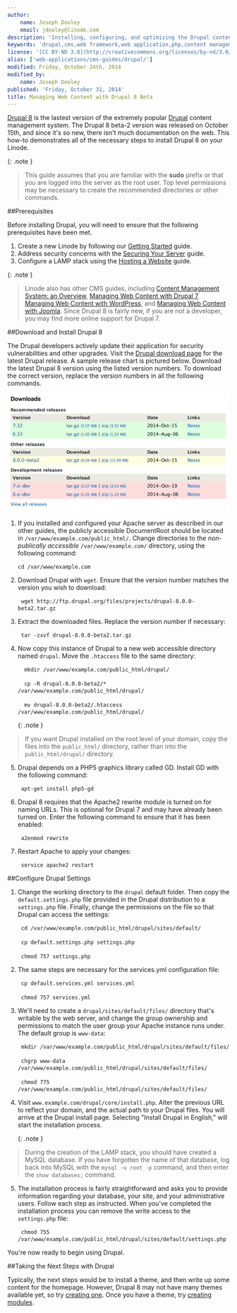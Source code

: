 ```yaml
---
author:
    name: Joseph Dooley
    email: jdooley@linode.com
description: 'Installing, configuring, and optimizing the Drupal content management framework on your Linode.'
keywords: 'drupal,cms,web framework,web application,php,content management system,content management framwork'
license: '[CC BY-ND 3.0](http://creativecommons.org/licenses/by-nd/3.0/us/)'
alias: ['web-applications/cms-guides/drupal/']
modified: Friday, October 24th, 2014
modified_by:
    name: Joseph Dooley
published: 'Friday, October 31, 2014'
title: Managing Web Content with Drupal 8 Beta
---
```


[Drupal 8](https://www.drupal.org/drupal-8.0) is the lastest version of the extremely popular [Drupal](https://www.drupal.org/) content management system. The Drupal 8 beta-2 version was released on October 15th, and since it's so new, there isn't much documentation on the web. This how-to demonstrates all of the necessary steps to install Drupal 8 on your Linode.

{: .note }
>
>This guide assumes that you are familiar with the __sudo__ prefix or that you are logged into the server as the root user. Top level permissions may be necessary to create the recommended directories or other commands.


##Prerequisites

Before installing Drupal, you will need to ensure that the following prerequisites have been met.

1. Create a new Linode by following our [Getting Started](/docs/getting-started/) guide.
2. Address security concerns with the [Securing Your Server](/docs/securing-your-server) guide.
3. Configure a LAMP stack using the [Hosting a Website](/docs/websites/hosting-a-website) guide.

{: .note }
>Linode also has other CMS guides, including [Content Management System: an Overview](/docs/websites/cms/cms-overview), [Managing Web Content with Drupal 7](/docs/websites/cms/managing-web-content-with-drupal-7), [Managing Web Content with WordPress](/docs/websites/cms/manage-web-content-with-wordpress), and [Managing Web Content with Joomla](/docs/websites/cms/manage-web-content-with-joomla). Since Drupal 8 is fairly new, if you are not a developer, you may find more online support for Drupal 7.


##Download and Install Drupal 8

The Drupal developers actively update their application for security vulnerabilities and other upgrades. Visit the [Drupal download page](http://drupal.org/project/drupal) for the latest Drupal release. A sample release chart is pictured below. Download the latest Drupal 8 version using the listed version numbers. To download the correct version, replace the version numbers in all the following commands.

[![Drupal Download Versions.](/docs/assets/drupal-downloads.png)](/docs/assets/drupal-downloads.png)

1. If you installed and configured your Apache server as described in our other guides, the publicly accessible DocumentRoot should be located in `/var/www/example.com/public_html/`. Change directories to the *non-publically accessible* `/var/www/example.com/` directory, using the following command:

       cd /var/www/example.com

2. Download Drupal with `wget`. Ensure that the version number matches the version you wish to download:

        wget http://ftp.drupal.org/files/projects/drupal-8.0.0-beta2.tar.gz

3. Extract the downloaded files. Replace the version number if necessary:

        tar -zxvf drupal-8.0.0-beta2.tar.gz

4. Now copy this instance of Drupal to a new web accessible directory named `drupal`. Move the `.htaccess` file to the same directory:

         mkdir /var/www/example.com/public_html/drupal/

         cp -R drupal-8.0.0-beta2/* /var/www/example.com/public_html/drupal/

         mv drupal-8.0.0-beta2/.htaccess /var/www/example.com/public_html/drupal/

     {: .note }
>
>If you want Drupal installed on the root level of your domain, copy the files into the `public_html/` directory, rather than into the `public_html/drupal/` directory.

5. Drupal depends on a PHP5 graphics library called GD. Install GD with the following command:

        apt-get install php5-gd

6. Drupal 8 requires that the Apache2 rewrite module is turned on for naming URLs. This is optional for Drupal 7 and may have already been turned on. Enter the following command to ensure that it has been enabled:

        a2enmod rewrite

7. Restart Apache to apply your changes:

        service apache2 restart


##Configure Drupal Settings

1. Change the working directory to the `drupal` default folder. Then copy the `default.settings.php` file provided in the Drupal distribution to a `settings.php` file. Finally, change the permissions on the file so that Drupal can access the settings:

        cd /var/www/example.com/public_html/drupal/sites/default/

        cp default.settings.php settings.php

        chmod 757 settings.php

2. The same steps are necessary for the services.yml configuration file:

        cp default.services.yml services.yml

        chmod 757 services.yml

3. We'll need to create a `drupal/sites/default/files/` directory that's writable by the web server, and change the group ownership and permissions to match the user group your Apache instance runs under. The default group is `www-data`:

        mkdir /var/www/example.com/public_html/drupal/sites/default/files/

        chgrp www-data /var/www/example.com/public_html/drupal/sites/default/files/

        chmod 775 /var/www/example.com/public_html/drupal/sites/default/files/

4. Visit `www.example.com/drupal/core/install.php`. Alter the previous URL to reflect your domain, and the actual path to your Drupal files. You will arrive at the Drupal install page. Selecting "Install Drupal in English," will start the installation process.

    {: .note }
>
> During the creation of the LAMP stack, you should have created a MySQL database. If you have forgotten the name of that database, log back into MySQL with the `mysql -u root -p` command, and then enter the `show databases;` command.

5. The installation process is fairly straightforward and asks you to provide information regarding your database, your site, and your administrative users. Follow each step as instructed. When you've completed the installation process you can remove the write access to the `settings.php` file:

        chmod 755 /var/www/example.com/public_html/drupal/sites/default/settings.php

You're now ready to begin using Drupal.

##Taking the Next Steps with Drupal

Typically, the next steps would be to install a theme, and then write up some content for the homepage. However, Drupal 8 may not have many themes available yet, so try [creating one](https://www.drupal.org/theme-guide/8). Once you have a theme, try [creating modules](https://www.drupal.org/developing/modules).





